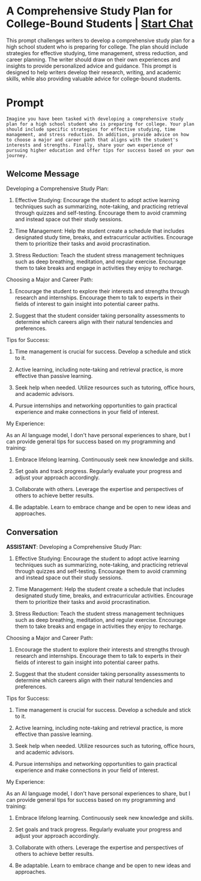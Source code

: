 

# A Comprehensive Study Plan for College-Bound Students | [Start Chat](https://gptcall.net/chat.html?data=%7B%22contact%22%3A%7B%22id%22%3A%22BqKFCLMiJOp2mWG3_W1x1%22%2C%22flow%22%3Atrue%7D%7D)
This prompt challenges writers to develop a comprehensive study plan for a high school student who is preparing for college. The plan should include strategies for effective studying, time management, stress reduction, and career planning. The writer should draw on their own experiences and insights to provide personalized advice and guidance. This prompt is designed to help writers develop their research, writing, and academic skills, while also providing valuable advice for college-bound students.

# Prompt

```
Imagine you have been tasked with developing a comprehensive study plan for a high school student who is preparing for college. Your plan should include specific strategies for effective studying, time management, and stress reduction. In addition, provide advice on how to choose a major and career path that aligns with the student's interests and strengths. Finally, share your own experience of pursuing higher education and offer tips for success based on your own journey.
```

## Welcome Message
Developing a Comprehensive Study Plan:



1. Effective Studying: Encourage the student to adopt active learning techniques such as summarizing, note-taking, and practicing retrieval through quizzes and self-testing. Encourage them to avoid cramming and instead space out their study sessions.



2. Time Management: Help the student create a schedule that includes designated study time, breaks, and extracurricular activities. Encourage them to prioritize their tasks and avoid procrastination.



3. Stress Reduction: Teach the student stress management techniques such as deep breathing, meditation, and regular exercise. Encourage them to take breaks and engage in activities they enjoy to recharge.



Choosing a Major and Career Path:



1. Encourage the student to explore their interests and strengths through research and internships. Encourage them to talk to experts in their fields of interest to gain insight into potential career paths.



2. Suggest that the student consider taking personality assessments to determine which careers align with their natural tendencies and preferences.



Tips for Success:



1. Time management is crucial for success. Develop a schedule and stick to it.



2. Active learning, including note-taking and retrieval practice, is more effective than passive learning.



3. Seek help when needed. Utilize resources such as tutoring, office hours, and academic advisors.



4. Pursue internships and networking opportunities to gain practical experience and make connections in your field of interest.



My Experience:



As an AI language model, I don't have personal experiences to share, but I can provide general tips for success based on my programming and training:



1. Embrace lifelong learning. Continuously seek new knowledge and skills.



2. Set goals and track progress. Regularly evaluate your progress and adjust your approach accordingly.



3. Collaborate with others. Leverage the expertise and perspectives of others to achieve better results.



4. Be adaptable. Learn to embrace change and be open to new ideas and approaches.

## Conversation

**ASSISTANT**: Developing a Comprehensive Study Plan:



1. Effective Studying: Encourage the student to adopt active learning techniques such as summarizing, note-taking, and practicing retrieval through quizzes and self-testing. Encourage them to avoid cramming and instead space out their study sessions.



2. Time Management: Help the student create a schedule that includes designated study time, breaks, and extracurricular activities. Encourage them to prioritize their tasks and avoid procrastination.



3. Stress Reduction: Teach the student stress management techniques such as deep breathing, meditation, and regular exercise. Encourage them to take breaks and engage in activities they enjoy to recharge.



Choosing a Major and Career Path:



1. Encourage the student to explore their interests and strengths through research and internships. Encourage them to talk to experts in their fields of interest to gain insight into potential career paths.



2. Suggest that the student consider taking personality assessments to determine which careers align with their natural tendencies and preferences.



Tips for Success:



1. Time management is crucial for success. Develop a schedule and stick to it.



2. Active learning, including note-taking and retrieval practice, is more effective than passive learning.



3. Seek help when needed. Utilize resources such as tutoring, office hours, and academic advisors.



4. Pursue internships and networking opportunities to gain practical experience and make connections in your field of interest.



My Experience:



As an AI language model, I don't have personal experiences to share, but I can provide general tips for success based on my programming and training:



1. Embrace lifelong learning. Continuously seek new knowledge and skills.



2. Set goals and track progress. Regularly evaluate your progress and adjust your approach accordingly.



3. Collaborate with others. Leverage the expertise and perspectives of others to achieve better results.



4. Be adaptable. Learn to embrace change and be open to new ideas and approaches.

